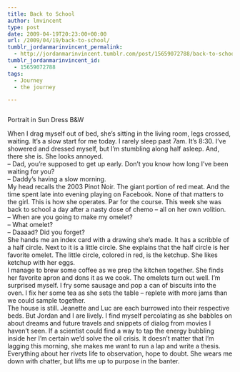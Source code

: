 ```yaml
---
title: Back to School
author: lmvincent
type: post
date: 2009-04-19T20:23:00+00:00
url: /2009/04/19/back-to-school/
tumblr_jordanmarinvincent_permalink:
  - http://jordanmarinvincent.tumblr.com/post/15659072788/back-to-school
tumblr_jordanmarinvincent_id:
  - 15659072788
tags:
  - Journey
  - the journey

---
```

<a href="http://www.flickr.com/photos/larryvincent/3457794774/" title="photo sharing" target="_blank" rel="noopener"><img src="http://farm4.static.flickr.com/3638/3457794774_88f3ee0967_m.jpg" alt="" /></a>

Portrait in Sun Dress B&W

When I drag myself out of bed, she&rsquo;s sitting in the living room, legs crossed, waiting. It&rsquo;s a slow start for me today. I rarely sleep past 7am. It&rsquo;s 8:30. I&rsquo;ve showered and dressed myself, but I&rsquo;m stumbling along half asleep. And, there she is. She looks annoyed.  
&ndash; Dad, you&rsquo;re supposed to get up early. Don&rsquo;t you know how long I&rsquo;ve been waiting for you?  
&ndash; Daddy&rsquo;s having a slow morning.  
My head recalls the 2003 Pinot Noir. The giant portion of red meat. And the time spent late into evening playing on Facebook. None of that matters to the girl. This is how she operates. Par for the course. This week she was back to school a day after a nasty dose of chemo &ndash; all on her own volition.  
&ndash; When are you going to make my omelet?  
&ndash; What omelet?  
&ndash; Daaaad? Did you forget?  
She hands me an index card with a drawing she&rsquo;s made. It has a scribble of a half circle. Next to it is a little circle. She explains that the half circle is her favorite omelet. The little circle, colored in red, is the ketchup. She likes ketchup with her eggs.  
I manage to brew some coffee as we prep the kitchen together. She finds her favorite apron and dons it as we cook. The omelets turn out well. I&rsquo;m surprised myself. I fry some sausage and pop a can of biscuits into the oven. I fix her some tea as she sets the table &ndash; replete with more jams than we could sample together.  
The house is still. Jeanette and Luc are each burrowed into their respective beds. But Jordan and I are lively. I find myself percolating as she babbles on about dreams and future travels and snippets of dialog from movies I haven&rsquo;t seen. If a scientist could find a way to tap the energy bubbling inside her I&rsquo;m certain we&rsquo;d solve the oil crisis. It doesn&rsquo;t matter that I&rsquo;m lagging this morning, she makes me want to run a lap and write a thesis. Everything about her rivets life to observation, hope to doubt. She wears me down with chatter, but lifts me up to purpose in the banter.

<div class="blogger-post-footer">
  <img loading="lazy" width="1" height="1" src="https://blogger.googleusercontent.com/tracker/9039099668816362935-4217444277620255677?l=jordansjourney2.blogspot.com" alt="" />
</div>